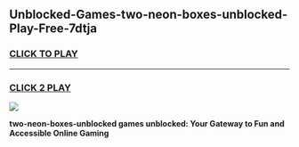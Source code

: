
## Unblocked-Games-two-neon-boxes-unblocked-Play-Free-7dtja
<h3>
<a href="https://premium76.site?title=two-neon-boxes-unblocked&ref=19M">CLICK TO PLAY</a></h3>
<hr>

<h3>
<a href="https://premium76.site?title=two-neon-boxes-unblocked&ref=19M">CLICK 2 PLAY</a>
  
</h3>

<a href="https://premium76.site?title=two-neon-boxes-unblocked&ref=19M"><img src="https://clearcache.store/games.png"></a>


**two-neon-boxes-unblocked games unblocked: Your Gateway to Fun and Accessible Online Gaming**
